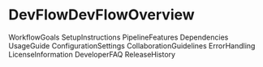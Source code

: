 # DevFlowDevFlowOverview
WorkflowGoals
SetupInstructions
PipelineFeatures
Dependencies
UsageGuide
ConfigurationSettings
CollaborationGuidelines
ErrorHandling
LicenseInformation
DeveloperFAQ
ReleaseHistory
